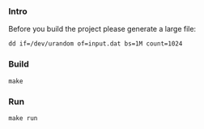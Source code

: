 ### Intro

Before you build the project please generate a large file:

```
dd if=/dev/urandom of=input.dat bs=1M count=1024
```

### Build

```
make
```

### Run

```
make run 
```
